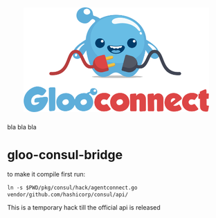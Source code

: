 

<h1 align="center">
    <img src="docs/GlooConnect.png" alt="Gloo Connect" width="428" height="242">
</h1>

bla bla bla 

# gloo-consul-bridge

to make it compile first run:
```
ln -s $PWD/pkg/consul/hack/agentconnect.go vendor/github.com/hashicorp/consul/api/
```
This is a temporary hack till the official api is released
